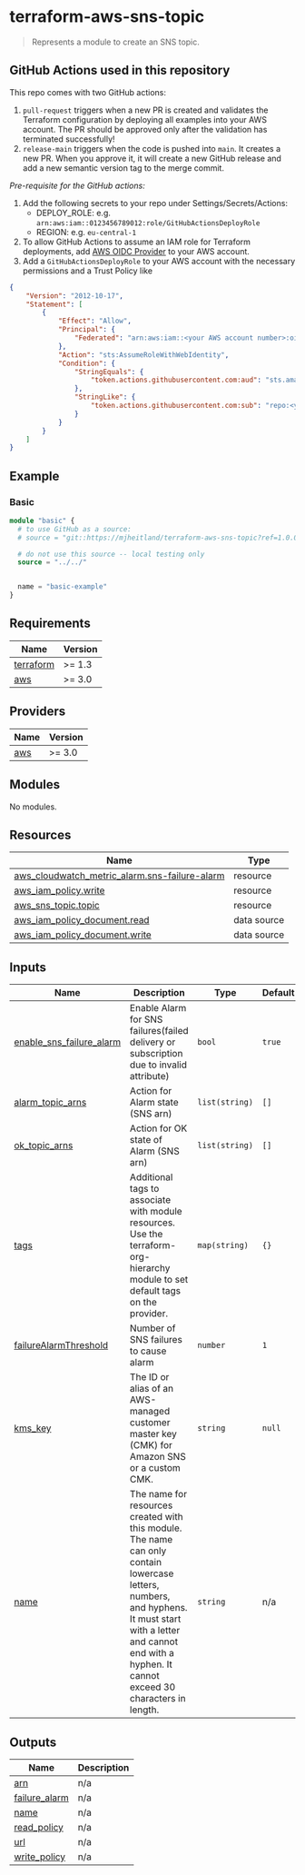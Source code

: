 <!-- markdownlint-disable MD025 -->
# terraform-aws-sns-topic

> Represents a module to create an SNS topic.

## GitHub Actions used in this repository

This repo comes with two GitHub actions:

1. `pull-request` triggers when a new PR is created and validates the Terraform configuration by deploying all examples
   into your AWS account. The PR should be approved only after the validation has terminated successfully!
2. `release-main` triggers when the code is pushed into `main`. It creates a new PR.
   When you approve it, it will create a new GitHub release and add a new semantic version tag to the merge commit.

*Pre-requisite for the GitHub actions:*

1. Add the following secrets to your repo under Settings/Secrets/Actions:
   - DEPLOY_ROLE: e.g. `arn:aws:iam::0123456789012:role/GitHubActionsDeployRole`
   - REGION: e.g. `eu-central-1`
2. To allow GitHub Actions to assume an IAM role for Terraform deployments, add [AWS OIDC Provider](https://docs.github.com/en/actions/deployment/security-hardening-your-deployments/configuring-openid-connect-in-amazon-web-services)
to your AWS account.
1. Add a `GitHubActionsDeployRole` to your AWS account with the necessary permissions and a Trust Policy like

```json
{
    "Version": "2012-10-17",
    "Statement": [
        {
            "Effect": "Allow",
            "Principal": {
                "Federated": "arn:aws:iam::<your AWS account number>:oidc-provider/token.actions.githubusercontent.com"
            },
            "Action": "sts:AssumeRoleWithWebIdentity",
            "Condition": {
                "StringEquals": {
                    "token.actions.githubusercontent.com:aud": "sts.amazonaws.com"
                },
                "StringLike": {
                    "token.actions.githubusercontent.com:sub": "repo:<your GitHub user name>/terraform-aws-sns-topic:*"
                }
            }
        }
    ]
}
```

<!-- BEGIN_TF_DOCS -->
## Example

### Basic

```terraform
module "basic" {
  # to use GitHub as a source:
  # source = "git::https://mjheitland/terraform-aws-sns-topic?ref=1.0.0"

  # do not use this source -- local testing only
  source = "../../"


  name = "basic-example"
}
```

<!-- markdownlint-disable MD033 Allow inline html for generated markdown -->

## Requirements

| Name | Version |
|------|---------|
| <a name="requirement_terraform"></a> [terraform](#requirement\_terraform) | >= 1.3 |
| <a name="requirement_aws"></a> [aws](#requirement\_aws) | >= 3.0 |

## Providers

| Name | Version |
|------|---------|
| <a name="provider_aws"></a> [aws](#provider\_aws) | >= 3.0 |

## Modules

No modules.

## Resources

| Name | Type |
|------|------|
| [aws_cloudwatch_metric_alarm.sns-failure-alarm](https://registry.terraform.io/providers/hashicorp/aws/latest/docs/resources/cloudwatch_metric_alarm) | resource |
| [aws_iam_policy.write](https://registry.terraform.io/providers/hashicorp/aws/latest/docs/resources/iam_policy) | resource |
| [aws_sns_topic.topic](https://registry.terraform.io/providers/hashicorp/aws/latest/docs/resources/sns_topic) | resource |
| [aws_iam_policy_document.read](https://registry.terraform.io/providers/hashicorp/aws/latest/docs/data-sources/iam_policy_document) | data source |
| [aws_iam_policy_document.write](https://registry.terraform.io/providers/hashicorp/aws/latest/docs/data-sources/iam_policy_document) | data source |

## Inputs

| Name | Description | Type | Default | Required |
|------|-------------|------|---------|:--------:|
| <a name="input_enable_sns_failure_alarm"></a> [enable\_sns\_failure\_alarm](#input\_enable\_sns\_failure\_alarm) | Enable Alarm for SNS failures(failed delivery or subscription due to invalid attribute) | `bool` | `true` | no |
| <a name="input_alarm_topic_arns"></a> [alarm\_topic\_arns](#input\_alarm\_topic\_arns) | Action for Alarm state (SNS arn) | `list(string)` | `[]` | no |
| <a name="input_ok_topic_arns"></a> [ok\_topic\_arns](#input\_ok\_topic\_arns) | Action for OK state of Alarm (SNS arn) | `list(string)` | `[]` | no |
| <a name="input_tags"></a> [tags](#input\_tags) | Additional tags to associate with module resources. Use the terraform-org-hierarchy module to set default tags on the provider. | `map(string)` | `{}` | no |
| <a name="input_failureAlarmThreshold"></a> [failureAlarmThreshold](#input\_failureAlarmThreshold) | Number of SNS failures to cause alarm | `number` | `1` | no |
| <a name="input_kms_key"></a> [kms\_key](#input\_kms\_key) | The ID or alias of an AWS-managed customer master key (CMK) for Amazon SNS or a custom CMK. | `string` | `null` | no |
| <a name="input_name"></a> [name](#input\_name) | The name for resources created with this module. The name can only contain lowercase<br>letters, numbers, and hyphens. It must start with a letter and cannot end with a<br>hyphen. It cannot exceed 30 characters in length. | `string` | n/a | yes |

## Outputs

| Name | Description |
|------|-------------|
| <a name="output_arn"></a> [arn](#output\_arn) | n/a |
| <a name="output_failure_alarm"></a> [failure\_alarm](#output\_failure\_alarm) | n/a |
| <a name="output_name"></a> [name](#output\_name) | n/a |
| <a name="output_read_policy"></a> [read\_policy](#output\_read\_policy) | n/a |
| <a name="output_url"></a> [url](#output\_url) | n/a |
| <a name="output_write_policy"></a> [write\_policy](#output\_write\_policy) | n/a |
<!-- END_TF_DOCS -->
